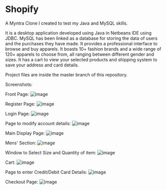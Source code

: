 # Shopify
A Myntra Clone I created to test my Java and MySQL skills.

It is a desktop application developed using Java in Netbeans IDE using JDBC. MySQL has been linked as a database for storing the data of users and the purchases they have made. It provides a professional interface to browse and buy apparels. It boasts 10+ fashion brands and a wide range of 120+ apparels to choose from, all ranging between different gender and sizes. It has a cart to view your selected products and shipping system to save your address and card details.

Project files are inside the master branch of this repository.


Screenshots:


Front Page:
![image](https://user-images.githubusercontent.com/81905343/182011564-b4a56be4-3ada-47eb-ad50-9b243bdf6cc5.png)

Register Page:
![image](https://user-images.githubusercontent.com/81905343/182011753-e9ab90fb-2a28-4db7-a419-ab728e650d6e.png)

Login Page:
![image](https://user-images.githubusercontent.com/81905343/182012279-a4a4f080-50cf-48b2-bae0-2b70383cfd37.png)

Page to modify account details:
![image](https://user-images.githubusercontent.com/81905343/182011810-210af37d-0f5e-4b05-870f-81f3ba05615f.png)

Main Display Page:
![image](https://user-images.githubusercontent.com/81905343/182011849-2490323d-3b47-4b12-b772-0231f7b4e16b.png)

Mens' Section:
![image](https://user-images.githubusercontent.com/81905343/182011860-79972536-3295-4766-a13a-2fa7d4479ca3.png)

Window to Select Size and Quantity of item:
![image](https://user-images.githubusercontent.com/81905343/182011896-d35d0da4-2ca3-402e-9548-4a4169ce3f04.png)

Cart:
![image](https://user-images.githubusercontent.com/81905343/182011970-06331d32-5961-41ac-ad2c-4f2ae28b4dc1.png)

Page to enter Credit/Debit Card Details:
![image](https://user-images.githubusercontent.com/81905343/182012137-1c2eda3c-95a8-4f6c-a4df-96d69e4d6448.png)

Checkout Page:
![image](https://user-images.githubusercontent.com/81905343/182012326-4c53d295-3f11-4490-8c57-76986d6e1cbb.png)





